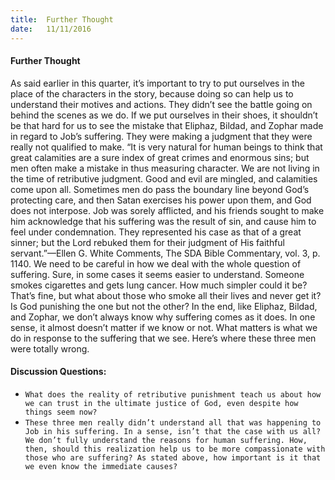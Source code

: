 ```yaml
---
title:  Further Thought
date:   11/11/2016
---
```


#### Further Thought

As said earlier in this quarter, it’s important to try to put ourselves in the place of the characters in the story, because doing so can help us to understand their motives and actions. They didn’t see the battle going on behind the scenes as we do. If we put ourselves in their shoes, it shouldn’t be that hard for us to see the mistake that Eliphaz, Bildad, and Zophar made in regard to Job’s suffering. They were making a judgment that they were really not qualified to make. “It is very natural for human beings to think that great calamities are a sure index of great crimes and enormous sins; but men often make a mistake in thus measuring character. We are not living in the time of retributive judgment. Good and evil are mingled, and calamities come upon all. Sometimes men do pass the boundary line beyond God’s protecting care, and then Satan exercises his power upon them, and God does not interpose. Job was sorely afflicted, and his friends sought to make him acknowledge that his suffering was the result of sin, and cause him to feel under condemnation. They represented his case as that of a great sinner; but the Lord rebuked them for their judgment of His faithful servant.”—Ellen G. White Comments, The SDA Bible Commentary, vol. 3, p. 1140. We need to be careful in how we deal with the whole question of suffering. Sure, in some cases it seems easier to understand. Someone smokes cigarettes and gets lung cancer. How much simpler could it be? That’s fine, but what about those who smoke all their lives and never get it? Is God punishing the one but not the other? In the end, like Eliphaz, Bildad, and Zophar, we don’t always know why suffering comes as it does. In one sense, it almost doesn’t matter if we know or not. What matters is what we do in response to the suffering that we see. Here’s where these three men were totally wrong.

#### Discussion Questions:

- `What does the reality of retributive punishment teach us about how we can trust in the ultimate justice of God, even despite how things seem now?`
- `These three men really didn’t understand all that was happening to Job in his suffering. In a sense, isn’t that the case with us all? We don’t fully understand the reasons for human suffering. How, then, should this realization help us to be more compassionate with those who are suffering? As stated above, how important is it that we even know the immediate causes?`